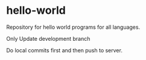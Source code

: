 # hello-world
Repository for hello world programs for all languages.

Only Update development branch

Do local commits first and then push to server.